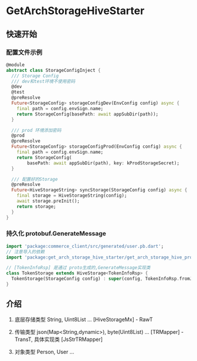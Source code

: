 # GetArchStorageHiveStarter

## 快速开始
### 配置文件示例
```dart
@module
abstract class StorageConfigInject {
  /// Storage Config
  /// dev和test环境不使用密码
  @dev
  @test
  @preResolve
  Future<StorageConfig> storageConfigDev(EnvConfig config) async {
    final path = config.envSign.name;
    return StorageConfig(basePath: await appSubDir(path));
  }

  /// prod 环境添加密码
  @prod
  @preResolve
  Future<StorageConfig> storageConfigProd(EnvConfig config) async {
    final path = config.envSign.name;
    return StorageConfig(
        basePath: await appSubDir(path), key: kProdStorageSecret);
  }

  /// 配置好的Storage
  @preResolve
  Future<HiveStorageString> syncStorage(StorageConfig config) async {
    final storage = HiveStorageString(config);
    await storage.preInit();
    return storage;
  }
}
```

### 持久化 protobuf.GenerateMessage
```dart
import 'package:commerce_client/src/generated/user.pb.dart';
// 注意导入的依赖
import 'package:get_arch_storage_hive_starter/get_arch_storage_hive_protobuf_impl.dart';

// [TokenInfoRsp] 是通过 proto生成的,GenerateMessage实现类
class TokenStorage extends HiveStorage<TokenInfoRsp> {
  TokenStorage(StorageConfig config) : super(config, TokenInfoRsp.fromJson);
}
```

## 介绍

1. 底层存储类型  String, Uint8List ...
  [HiveStorageMx] - RawT

2. 传输类型 json(Map<String,dynamic>), byte(Uint8List) ...
  [TRMapper] - TransT,
  具体实现类 [JsStrTRMapper]

3. 对象类型 Person, User ...
